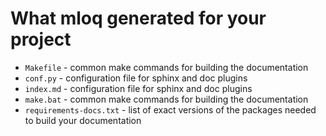 # What mloq generated for your project

* `Makefile` - common make commands for building the documentation
* `conf.py` - configuration file for sphinx and doc plugins
* `index.md` - configuration file for sphinx and doc plugins
* `make.bat` - common make commands for building the documentation
* `requirements-docs.txt` - list of exact versions of the packages needed to build your documentation
